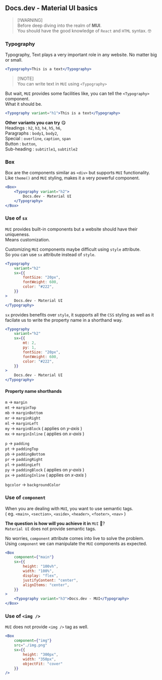 ## Docs.dev - Material UI basics

> [!WARNING]\
> Before deep diving into the realm of **MUI**.\
> You should have the good knowledge of `React` and `HTML` syntax. 🤓

### Typography

Typography, Text plays a very important role in any website. No matter big or small.

```jsx
<Typography>This is a text</Typography>
```
> [!NOTE]\
> You can write text in `MUI` using `<Typography>`

But wait, `MUI` provides some facilities like, you can tell the `<Typography>` component.<br/>
What it should be.

```jsx
<Typography variant="h1">This is a text</Typography>
```

**Other variants you can try** 😋<br/>
Headings : `h2`, `h3`, `h4`, `h5`, `h6`,<br/>
Paragraphs : `body1`, `body2`,<br/>
Special : `overline`, `caption`, `span`<br/>
Button : `button`,<br/>
Sub-heading : `subtitle1`, `subtitle2`

### Box

Box are the components similar as `<div>` but supports `MUI` functionality.<br/>
Like `theme()` and `MUI` styling, makes it a very powerful component.

```jsx
<Box>
    <Typography variant="h2">
        Docs.dev - Material UI
    </Typography>
</Box>
```

### Use of `sx`

`MUI` provides built-in components but a website should have their uniqueness.<br/>
Means customization.

Customizing `MUI` components maybe difficult using `style` attribute.<br/>
So you can use `sx` attribute instead of `style`.

```jsx
<Typography
    variant="h2"
    sx={{
        fontSize: "20px",
        fontWeight: 600,
        color: "#222",
    }}
>
    Docs.dev - Material UI
</Typography>
```

`sx` provides benefits over `style`, it supports all the `CSS` styling as well as it facilate us to write the property name in a shorthand way.

```jsx
<Typography
    variant="h2"
    sx={{
        mt: 2,
        py: 1,
        fontSize: "20px",
        fontWeight: 600,
        color: "#222",
    }}
>
    Docs.dev - Material UI
</Typography>
```
#### Property name shorthands<br/>
`m` → `margin`<br/>
`mt` → `marginTop`<br/>
`mb` → `marginBottom`<br/>
`mr` → `marginRight`<br/>
`ml` → `marginLeft`<br/>
`my` → `marginBlock` ( applies on *y-axis* )<br/>
`mx` → `marginInline` ( applies on *x-axis* )<br/>

`p` → `padding`<br/>
`pt` → `paddingTop`<br/>
`pb` → `paddingBottom`<br/>
`pr` → `paddingRight`<br/>
`pl` → `paddingLeft`<br/>
`py` → `paddingBlock` ( applies on *y-axis* )<br/>
`px` → `paddingInline` ( applies on *x-axis* )<br/>

`bgcolor` → `backgroundColor`

### Use of `component`

When you are dealing with `MUI`, you want to use semantic tags.<br/>( eg. `<main>`, `<section>`, `<aside>`, `<header>`, `<footer>`, `<nav>` )

**The question is how will you achieve it in** `MUI` 🤔?<br/>
`Material UI` does not provide semantic tags.

No worries, `component` attribute comes into live to solve the problem.<br/>
Using `component` we can manipulate the `MUI` components as expected.

```jsx
<Box
    component={"main"}
    sx={{
        height: "100vh",
        width: "100%",
        display: "flex",
        justifyContent: "center",
        alignItems: "center",
    }}
>
    <Typography variant="h3">Docs.dev - MUI</Typography>
</Box>
```

### Use of `<img />`

`MUI` does not provide `<img />` tag as well.

```jsx
<Box
    component={"img"}
    src="./img.png"
    sx={{
        height: "300px",
        width: "350px",
        objectFit: "cover"
    }}
/>
```
